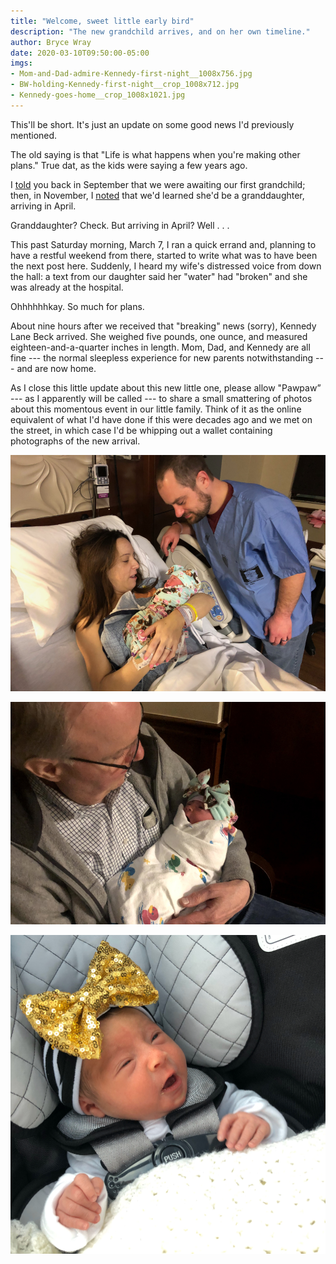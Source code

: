 ```yaml
---
title: "Welcome, sweet little early bird"
description: "The new grandchild arrives, and on her own timeline."
author: Bryce Wray
date: 2020-03-10T09:50:00-05:00
imgs:
- Mom-and-Dad-admire-Kennedy-first-night__1008x756.jpg
- BW-holding-Kennedy-first-night__crop_1008x712.jpg
- Kennedy-goes-home__crop_1008x1021.jpg
---
```


This'll be short. It's just an update on some good news I'd previously mentioned.

The old saying is that "Life is what happens when you're making other plans." True dat, as the kids were saying a few years ago.

I [told](/posts/2019/09/now-im-sixty-four/) you back in September that we were awaiting our first grandchild; then, in November, I [noted](/posts/2019/11/mixed-nuts-2019-11/) that we'd learned she'd be a granddaughter, arriving in April.

Granddaughter? Check. But arriving in April? Well&nbsp;.&nbsp;.&nbsp;.

This past Saturday morning, March 7, I ran a quick errand and, planning to have a restful weekend from there, started to write what was to have been the next post here. Suddenly, I heard my wife's distressed voice from down the hall: a text from our daughter said her "water" had "broken" and she was already at the hospital.

Ohhhhhhkay. So much for plans.

About nine hours after we received that "breaking" news (sorry), Kennedy Lane Beck arrived. She weighed five pounds, one ounce, and measured eighteen-and-a-quarter inches in length. Mom, Dad, and Kennedy are all fine --- the normal sleepless experience for new parents notwithstanding --- and are now home.

As I close this little update about this new little one, please allow "Pawpaw” --- as I apparently will be called --- to share a small smattering of photos about this momentous event in our little family. Think of it as the online equivalent of what I'd have done if this were decades ago and we met on the street, in which case I'd be whipping out a wallet containing photographs of the new arrival.

![Brad and Sarah Beck (the latter is our daughter) admire their new child, Kennedy, less than an hour after her arrival](Mom-and-Dad-admire-Kennedy-first-night__1008x756.jpg "Our daughter and son-in-law, Sarah and Brad, admire their new baby, less than an hour after she arrived.")

![Bryce Wray holds his new granddaughter, Kennedy Beck, on the night of her birth](BW-holding-Kennedy-first-night__crop_1008x712.jpg "Your faithful correspondent holds his first grandchild for the first time, on the first night of her life. Enough “firsts” for you there?")

![Kennedy Beck, a newborn baby, rests in a car seat as she goes home for the first time](Kennedy-goes-home__crop_1008x1021.jpg "Despite her slightly early arrival, Kennedy checked out just fine over the next couple of days, and Mom and Dad got to take her home when she was a bit over <span class='nobrk'>forty-three hours old.</span>")
